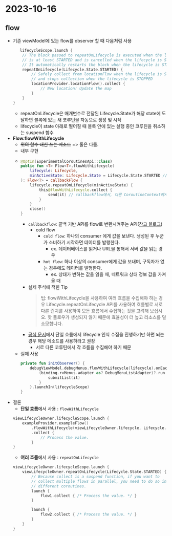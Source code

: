 # 2023-10-16

## flow
- 기존 viewModel에 있는 flow를 observer 할 때 다음처럼 사용
    ```kotlin
       lifecycleScope.launch {
        // The block passed to repeatOnLifecycle is executed when the lifecycle
        // is at least STARTED and is cancelled when the lifecycle is STOPPED.
        // It automatically restarts the block when the lifecycle is STARTED again.
        repeatOnLifecycle(Lifecycle.State.STARTED) {
            // Safely collect from locationFlow when the lifecycle is STARTED
            // and stops collection when the lifecycle is STOPPED
            locationProvider.locationFlow().collect {
                // New location! Update the map
            }
        }
    }
    ```
  - repeatOnLifecycle은 매개변수로 전달된 Lifecycle.State가 해당 state에 도달하면 블록에 있는 새 코루틴을 자동으로 생성 및 시작
  - lifecycle이 state 아래로 떨어질 때 블록 안에 있는 실행 중인 코루틴을 취소하는 suspend 함수
- **Flow.flowWithLifecycle**
  - ~~위의 함수 대신 쓰는 메소드~~ => 둘은 다름.
  - 내부 구현
  - ```kotlin
    @OptIn(ExperimentalCoroutinesApi::class)
    public fun <T> Flow<T>.flowWithLifecycle(
        lifecycle: Lifecycle,
        minActiveState: Lifecycle.State = Lifecycle.State.STARTED // 넘기지 않으면 자동 STARTED
    ): Flow<T> = callbackFlow {
        lifecycle.repeatOnLifecycle(minActiveState) {
            this@flowWithLifecycle.collect {
                send(it) // callbackflow에서, 다른 CoroutineContext에서 값을 방출하는 방법
            }
        }
        close()
    }
    ```
    - `callbackflow`: 콜백 기반 API를 flow로 변환시켜주는 API([참고 블로그](https://ji9310.medium.com/kotlin-flows-%EB%B2%88%EC%97%AD-1-d447dfea9c1a))
      - cold flow
        - `cold flow`: 하나의 consumer 에게 값을 보낸다. 생성된 후 누군가 소비하기 시작하면 데이터를 발행한다.
          - ex. 데이터베이스를 읽거나 URL을 통해서 서버 값을 읽는 경우
        - `hot flow`: 하나 이상의 consumer에게 값을 보내며, 구독자가 없는 경우에도 데이터를 발행한다.
          - ex. 상태가 변하는 값을 읽을 때, 네트워크 상태 정보 값을 가져올 때
    - 실제 주석에 적힌 Tip
      > 팁: flowWithLifecycle을 사용하여 여러 흐름을 수집해야 하는 경우 Lifecycle.repeatOnLifecycle API를 사용하여 흐름별로 서로 다른 런치를 사용하여 모든 흐름에서 수집하는 것을 고려해 보십시오. 핫 플로우가 생성되지 않기 때문에 효율성이 더 높고 리소스를 덜 소모합니다.
    - [공식 문서](https://developer.android.com/topic/libraries/architecture/coroutines?hl=ko#lifecycle-aware)에서 단일 흐름에서 lifecycle 인식 수집을 진행하기만 하면 되는 경우 해당 메소드를 사용하라고 권장
      - 서로 다른 코루틴에서 각 흐름을 수집해야 하기 때문
  - 실제 사용
    ```kotlin
    private fun initObserver() {
        debugViewModel.debugMenus.flowWithLifecycle(lifecycle).onEach {
            (binding.rvMenus.adapter as? DebugMenuListAdapter)?.run {
                submitList(it)
            }
        }.launchIn(lifecycleScope)
    }
    ```
- 결론
  - **단일 흐름**에서 사용 : `flowWithLifecycle`
  ```kotlin
  viewLifecycleOwner.lifecycleScope.launch {
      exampleProvider.exampleFlow()
          .flowWithLifecycle(viewLifecycleOwner.lifecycle, Lifecycle.State.STARTED)
          .collect {
              // Process the value.
          }
  }
  ```
  - **여러 흐름**에서 사용 : `repeatOnLifecycle`
  ```kotlin
  viewLifecycleOwner.lifecycleScope.launch {
      viewLifecycleOwner.repeatOnLifecycle(Lifecycle.State.STARTED) {
          // Because collect is a suspend function, if you want to
          // collect multiple flows in parallel, you need to do so in
          // different coroutines.
          launch {
              flow1.collect { /* Process the value. */ }
          }
  
          launch {
              flow2.collect { /* Process the value. */ }
          }
      }
  }
  ```

    
